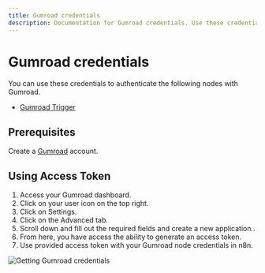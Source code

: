 ```yaml
---
title: Gumroad credentials
description: Documentation for Gumroad credentials. Use these credentials to authenticate Gumroad in n8n, a workflow automation platform.
---
```


# Gumroad credentials

You can use these credentials to authenticate the following nodes with Gumroad.

- [Gumroad Trigger](/integrations/builtin/trigger-nodes/n8n-nodes-base.gumroadtrigger/)

## Prerequisites

Create a [Gumroad](https://gumroad.com/) account.

## Using Access Token

1. Access your Gumroad dashboard.
2. Click on your user icon on the top right.
3. Click on Settings.
4. Click on the Advanced tab.
5. Scroll down and fill out the required fields and create a new application..
6. From here, you have access the ability to generate an access token.
7. Use provided access token with your Gumroad node credentials in n8n.

![Getting Gumroad credentials](/_images/integrations/builtin/credentials/gumroad/using-access-token.gif)

